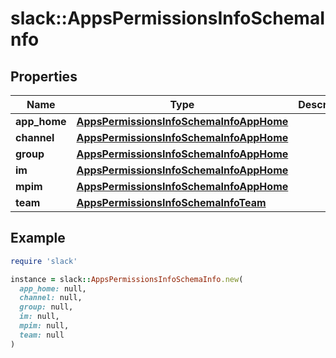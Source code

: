 # slack::AppsPermissionsInfoSchemaInfo

## Properties

| Name | Type | Description | Notes |
| ---- | ---- | ----------- | ----- |
| **app_home** | [**AppsPermissionsInfoSchemaInfoAppHome**](AppsPermissionsInfoSchemaInfoAppHome.md) |  |  |
| **channel** | [**AppsPermissionsInfoSchemaInfoAppHome**](AppsPermissionsInfoSchemaInfoAppHome.md) |  |  |
| **group** | [**AppsPermissionsInfoSchemaInfoAppHome**](AppsPermissionsInfoSchemaInfoAppHome.md) |  |  |
| **im** | [**AppsPermissionsInfoSchemaInfoAppHome**](AppsPermissionsInfoSchemaInfoAppHome.md) |  |  |
| **mpim** | [**AppsPermissionsInfoSchemaInfoAppHome**](AppsPermissionsInfoSchemaInfoAppHome.md) |  |  |
| **team** | [**AppsPermissionsInfoSchemaInfoTeam**](AppsPermissionsInfoSchemaInfoTeam.md) |  |  |

## Example

```ruby
require 'slack'

instance = slack::AppsPermissionsInfoSchemaInfo.new(
  app_home: null,
  channel: null,
  group: null,
  im: null,
  mpim: null,
  team: null
)
```

